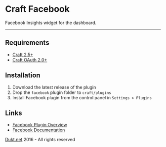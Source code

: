 # Craft Facebook

Facebook Insights widget for the dashboard.

-------------------------------------------

## Requirements

- [Craft 2.5+](http://buildwithcraft.com/)
- [Craft OAuth 2.0+](https://dukt.net/craft/oauth)

## Installation

1. Download the latest release of the plugin
2. Drop the `facebook` plugin folder to `craft/plugins`
3. Install Facebook plugin from the control panel in `Settings > Plugins`

## Links

- [Facebook Plugin Overview](https://dukt.net/craft/facebook/)
- [Facebook Documentation](https://dukt.net/craft/facebook/docs)

[Dukt.net](https://dukt.net/) 2016 - All rights reserved